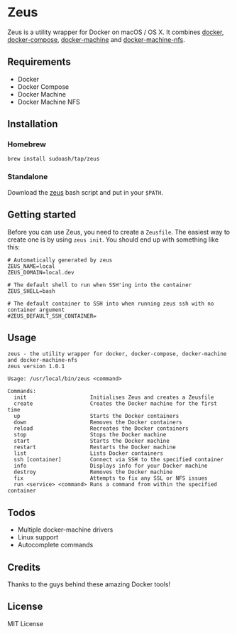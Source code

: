 # Zeus

Zeus is a utility wrapper for Docker on macOS / OS X. It combines [docker](https://docs.docker.com), [docker-compose](https://docs.docker.com/compose/), [docker-machine](https://docs.docker.com/machine/) and [docker-machine-nfs](https://github.com/adlogix/docker-machine-nfs).

## Requirements

  - Docker
  - Docker Compose
  - Docker Machine
  - Docker Machine NFS

## Installation

### Homebrew

```
brew install sudoash/tap/zeus
```

### Standalone

Download the [zeus](https://raw.githubusercontent.com/sudoash/zeus/master/zeus) bash script and put in your `$PATH`.

## Getting started

Before you can use Zeus, you need to create a `Zeusfile`. The easiest way to create one is by using `zeus init`. You should end up with something like this:

```
# Automatically generated by zeus
ZEUS_NAME=local
ZEUS_DOMAIN=local.dev

# The default shell to run when SSH'ing into the container
ZEUS_SHELL=bash

# The default container to SSH into when running zeus ssh with no container argument
#ZEUS_DEFAULT_SSH_CONTAINER=
```

## Usage
```
zeus - the utility wrapper for docker, docker-compose, docker-machine and docker-machine-nfs
zeus version 1.0.1

Usage: /usr/local/bin/zeus <command>

Commands:
  init                    Initialises Zeus and creates a Zeusfile
  create                  Creates the Docker machine for the first time
  up                      Starts the Docker containers
  down                    Removes the Docker containers
  reload                  Recreates the Docker containers
  stop                    Stops the Docker machine
  start                   Starts the Docker machine
  restart                 Restarts the Docker machine
  list                    Lists Docker containers
  ssh [container]         Connect via SSH to the specified container
  info                    Displays info for your Docker machine
  destroy                 Removes the Docker machine
  fix                     Attempts to fix any SSL or NFS issues
  run <service> <command> Runs a command from within the specified container
 ```

## Todos

 - Multiple docker-machine drivers
 - Linux support
 - Autocomplete commands

## Credits

Thanks to the guys behind these amazing Docker tools!

## License

MIT License

